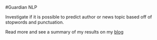 #Guardian NLP

Investigate if it is possible to predict author or news topic based off of stopwords and punctuation.  

Read more and see a summary of my results on my [blog](http://trishaandrews.com/Sentence-Style/)  
